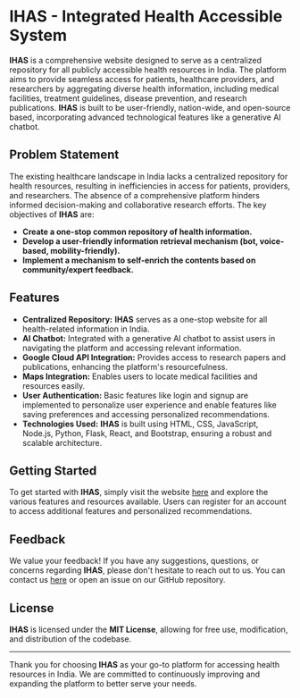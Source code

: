 # IHAS - Integrated Health Accessible System

**IHAS** is a comprehensive website designed to serve as a centralized repository for all publicly accessible health resources in India. The platform aims to provide seamless access for patients, healthcare providers, and researchers by aggregating diverse health information, including medical facilities, treatment guidelines, disease prevention, and research publications. **IHAS** is built to be user-friendly, nation-wide, and open-source based, incorporating advanced technological features like a generative AI chatbot.

## Problem Statement

The existing healthcare landscape in India lacks a centralized repository for health resources, resulting in inefficiencies in access for patients, providers, and researchers. The absence of a comprehensive platform hinders informed decision-making and collaborative research efforts. The key objectives of **IHAS** are:

- **Create a one-stop common repository of health information.**
- **Develop a user-friendly information retrieval mechanism (bot, voice-based, mobility-friendly).**
- **Implement a mechanism to self-enrich the contents based on community/expert feedback.**

## Features

- **Centralized Repository:** **IHAS** serves as a one-stop website for all health-related information in India.
- **AI Chatbot:** Integrated with a generative AI chatbot to assist users in navigating the platform and accessing relevant information.
- **Google Cloud API Integration:** Provides access to research papers and publications, enhancing the platform's resourcefulness.
- **Maps Integration:** Enables users to locate medical facilities and resources easily.
- **User Authentication:** Basic features like login and signup are implemented to personalize user experience and enable features like saving preferences and accessing personalized recommendations.
- **Technologies Used:** **IHAS** is built using HTML, CSS, JavaScript, Node.js, Python, Flask, React, and Bootstrap, ensuring a robust and scalable architecture.

## Getting Started

To get started with **IHAS**, simply visit the website [here](#) and explore the various features and resources available. Users can register for an account to access additional features and personalized recommendations.

## Feedback

We value your feedback! If you have any suggestions, questions, or concerns regarding **IHAS**, please don't hesitate to reach out to us. You can contact us [here](#) or open an issue on our GitHub repository.

## License

**IHAS** is licensed under the **MIT License**, allowing for free use, modification, and distribution of the codebase.

---

Thank you for choosing **IHAS** as your go-to platform for accessing health resources in India. We are committed to continuously improving and expanding the platform to better serve your needs.
